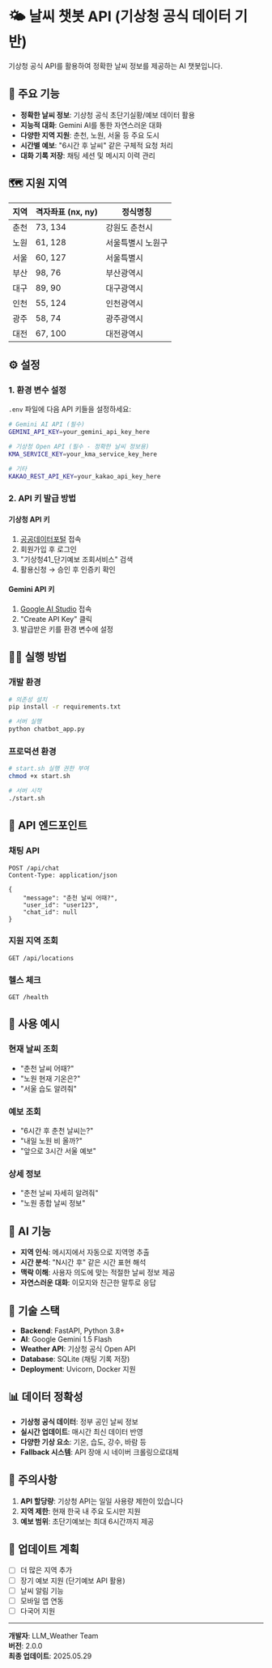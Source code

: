# 🌤️ 날씨 챗봇 API (기상청 공식 데이터 기반)

기상청 공식 API를 활용하여 정확한 날씨 정보를 제공하는 AI 챗봇입니다.

## 🚀 주요 기능

- **정확한 날씨 정보**: 기상청 공식 초단기실황/예보 데이터 활용
- **지능적 대화**: Gemini AI를 통한 자연스러운 대화
- **다양한 지역 지원**: 춘천, 노원, 서울 등 주요 도시
- **시간별 예보**: "6시간 후 날씨" 같은 구체적 요청 처리
- **대화 기록 저장**: 채팅 세션 및 메시지 이력 관리

## 🗺️ 지원 지역

| 지역 | 격자좌표 (nx, ny) | 정식명칭 |
|------|------------------|----------|
| 춘천 | 73, 134 | 강원도 춘천시 |
| 노원 | 61, 128 | 서울특별시 노원구 |
| 서울 | 60, 127 | 서울특별시 |
| 부산 | 98, 76 | 부산광역시 |
| 대구 | 89, 90 | 대구광역시 |
| 인천 | 55, 124 | 인천광역시 |
| 광주 | 58, 74 | 광주광역시 |
| 대전 | 67, 100 | 대전광역시 |

## ⚙️ 설정

### 1. 환경 변수 설정

`.env` 파일에 다음 API 키들을 설정하세요:

```bash
# Gemini AI API (필수)
GEMINI_API_KEY=your_gemini_api_key_here

# 기상청 Open API (필수 - 정확한 날씨 정보용)
KMA_SERVICE_KEY=your_kma_service_key_here

# 기타
KAKAO_REST_API_KEY=your_kakao_api_key_here
```

### 2. API 키 발급 방법

#### 기상청 API 키
1. [공공데이터포털](https://www.data.go.kr) 접속
2. 회원가입 후 로그인
3. "기상청41_단기예보 조회서비스" 검색
4. 활용신청 → 승인 후 인증키 확인

#### Gemini API 키
1. [Google AI Studio](https://makersuite.google.com/app/apikey) 접속
2. "Create API Key" 클릭
3. 발급받은 키를 환경 변수에 설정

## 🏃‍♂️ 실행 방법

### 개발 환경
```bash
# 의존성 설치
pip install -r requirements.txt

# 서버 실행
python chatbot_app.py
```

### 프로덕션 환경
```bash
# start.sh 실행 권한 부여
chmod +x start.sh

# 서버 시작
./start.sh
```

## 📡 API 엔드포인트

### 채팅 API
```http
POST /api/chat
Content-Type: application/json

{
    "message": "춘천 날씨 어때?",
    "user_id": "user123",
    "chat_id": null
}
```

### 지원 지역 조회
```http
GET /api/locations
```

### 헬스 체크
```http
GET /health
```

## 💬 사용 예시

### 현재 날씨 조회
- "춘천 날씨 어때?"
- "노원 현재 기온은?"
- "서울 습도 알려줘"

### 예보 조회
- "6시간 후 춘천 날씨는?"
- "내일 노원 비 올까?"
- "앞으로 3시간 서울 예보"

### 상세 정보
- "춘천 날씨 자세히 알려줘"
- "노원 종합 날씨 정보"

## 🧠 AI 기능

- **지역 인식**: 메시지에서 자동으로 지역명 추출
- **시간 분석**: "N시간 후" 같은 시간 표현 해석
- **맥락 이해**: 사용자 의도에 맞는 적절한 날씨 정보 제공
- **자연스러운 대화**: 이모지와 친근한 말투로 응답

## 🔧 기술 스택

- **Backend**: FastAPI, Python 3.8+
- **AI**: Google Gemini 1.5 Flash
- **Weather API**: 기상청 공식 Open API
- **Database**: SQLite (채팅 기록 저장)
- **Deployment**: Uvicorn, Docker 지원

## 📊 데이터 정확성

- **기상청 공식 데이터**: 정부 공인 날씨 정보
- **실시간 업데이트**: 매시간 최신 데이터 반영
- **다양한 기상 요소**: 기온, 습도, 강수, 바람 등
- **Fallback 시스템**: API 장애 시 네이버 크롤링으로대체

## 🚨 주의사항

1. **API 할당량**: 기상청 API는 일일 사용량 제한이 있습니다
2. **지역 제한**: 현재 한국 내 주요 도시만 지원
3. **예보 범위**: 초단기예보는 최대 6시간까지 제공

## 🔄 업데이트 계획

- [ ] 더 많은 지역 추가
- [ ] 장기 예보 지원 (단기예보 API 활용)
- [ ] 날씨 알림 기능
- [ ] 모바일 앱 연동
- [ ] 다국어 지원

---

**개발자**: LLM_Weather Team  
**버전**: 2.0.0  
**최종 업데이트**: 2025.05.29
